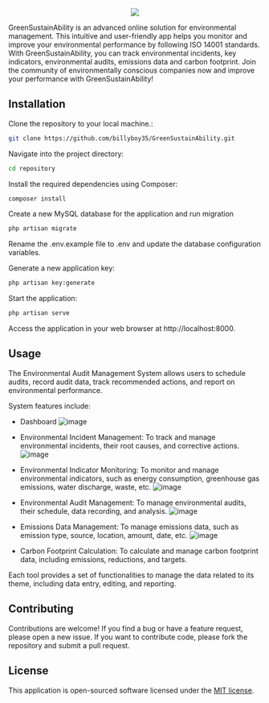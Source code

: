 
<p align="center">
  <img src="https://user-images.githubusercontent.com/75578469/218315331-7c204c59-d076-4fd5-9bc9-5dc8803dbac9.PNG">
</p>

GreenSustainAbility is an advanced online solution for environmental management. This intuitive and user-friendly app helps you monitor and improve your environmental performance by following ISO 14001 standards. With GreenSustainAbility, you can track environmental incidents, key indicators, environmental audits, emissions data and carbon footprint. Join the community of environmentally conscious companies now and improve your performance with GreenSustainAbility!

## Installation

Clone the repository to your local machine.:
```bash
git clone https://github.com/billyboy35/GreenSustainAbility.git
```
Navigate into the project directory:
```bash
cd repository
```
Install the required dependencies using Composer:
```bash
composer install
```

Create a new MySQL database for the application and run migration
```bash
php artisan migrate
```

Rename the .env.example file to .env and update the database configuration variables.


Generate a new application key:
```bash
php artisan key:generate
```

Start the application:
```bash
php artisan serve
```

Access the application in your web browser at http://localhost:8000.


## Usage
The Environmental Audit Management System allows users to schedule audits, record audit data, track recommended actions, and report on environmental performance.

System features include:

- Dashboard
![image](https://github.com/SMEWebify/GreenSustainAbility/assets/75578469/7ae316e7-124e-4274-911b-2359d3d1d644)

- Environmental Incident Management: To track and manage environmental incidents, their root causes, and corrective actions.
![image](https://user-images.githubusercontent.com/75578469/227654532-ab4d6c7b-3fc5-4d17-ab2d-83901be6414c.png)

- Environmental Indicator Monitoring: To monitor and manage environmental indicators, such as energy consumption, greenhouse gas emissions, water discharge, waste, etc.
![image](https://user-images.githubusercontent.com/75578469/228966359-3bc33e04-8842-4b7f-9736-9b57ed0fd657.png)

- Environmental Audit Management: To manage environmental audits, their schedule, data recording, and analysis.
![image](https://user-images.githubusercontent.com/75578469/229923201-37833d25-6d64-4857-a49e-eb02b1cc1dc6.png)


- Emissions Data Management: To manage emissions data, such as emission type, source, location, amount, date, etc.
![image](https://user-images.githubusercontent.com/75578469/232337810-513fe3c8-f6fe-4f98-a3a9-0b40739b6f33.png)

- Carbon Footprint Calculation: To calculate and manage carbon footprint data, including emissions, reductions, and targets.

Each tool provides a set of functionalities to manage the data related to its theme, including data entry, editing, and reporting.


## Contributing
Contributions are welcome! If you find a bug or have a feature request, please open a new issue. If you want to contribute code, please fork the repository and submit a pull request.


## License
This application is open-sourced software licensed under the [MIT license](https://github.com/billyboy35/GreenSustainAbility/blob/main/LICENCE.md).
